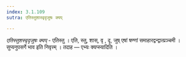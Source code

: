 ```yaml
---
index: 3.1.109
sutra: एतिस्तुशास्वृदृजुषः क्यप्

---
```

_एतिस्तुशस्वृदृजुषः क्यप्_ - एतिस्तु । एति, स्तु, शास्, वृ , दृ, जुष् एषां षण्णां समाहारद्वन्द्वात्प्रञ्चमी । सुप्यनुपसर्गे भाव इति निवृत्त्म् । तदाह —  एभ्यः क्यप्स्यादिति ।
